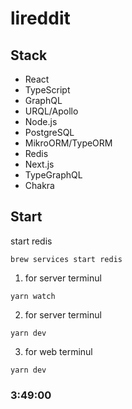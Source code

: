 # lireddit

## Stack

- React
- TypeScript
- GraphQL
- URQL/Apollo
- Node.js
- PostgreSQL
- MikroORM/TypeORM
- Redis
- Next.js
- TypeGraphQL
- Chakra

## Start

start redis

```
brew services start redis
```

1.  for server terminul

```
yarn watch
```

2.  for server terminul

```
yarn dev
```

3.  for web terminul

```
yarn dev
```

### 3:49:00
